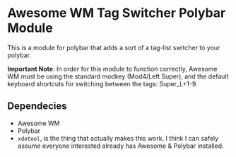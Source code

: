 # Awesome WM Tag Switcher Polybar Module
This is a module for polybar that adds a sort of a tag-list switcher to your polybar.

**Important Note**: In order for this module to function correctly, Awesome WM must be using the standard modkey (Mod4/Left Super), and the default keyboard shortcuts for switching between the tags: Super_L+1-9.

## Dependecies
* Awesome WM
* Polybar
* ``xdotool``, is the thing that actually makes this work. I think I can safely assume everyone interested already has Awesome & Polybar installed.
